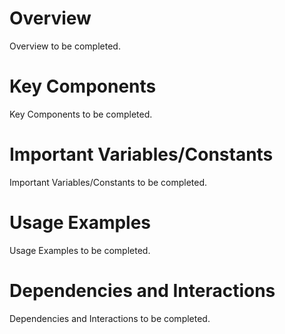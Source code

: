 # Overview

Overview to be completed.

# Key Components

Key Components to be completed.

# Important Variables/Constants

Important Variables/Constants to be completed.

# Usage Examples

Usage Examples to be completed.

# Dependencies and Interactions

Dependencies and Interactions to be completed.
